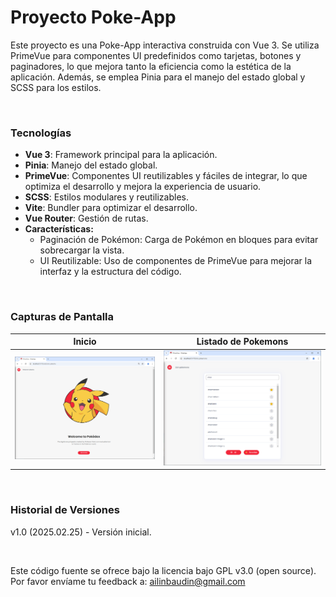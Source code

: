 # Proyecto Poke-App

Este proyecto es una Poke-App interactiva construida con Vue 3. Se utiliza PrimeVue para componentes UI predefinidos como tarjetas, botones y paginadores, lo que mejora tanto la eficiencia como la estética de la aplicación. Además, se emplea Pinia para el manejo del estado global y SCSS para los estilos.

&nbsp;

### Tecnologías

- **Vue 3**: Framework principal para la aplicación.
- **Pinia**: Manejo del estado global.
- **PrimeVue**: Componentes UI reutilizables y fáciles de integrar, lo que optimiza el desarrollo y mejora la experiencia de usuario.
- **SCSS**: Estilos modulares y reutilizables.
- **Vite**: Bundler para optimizar el desarrollo.
- **Vue Router**: Gestión de rutas.
- **Características:**
    - Paginación de Pokémon: Carga de Pokémon en bloques para evitar sobrecargar la vista.
    - UI Reutilizable: Uso de componentes de PrimeVue para mejorar la interfaz y la estructura del código.

&nbsp;

### Capturas de Pantalla

| Inicio                                          | Listado de Pokemons                             |
|-------------------------------------------------|-------------------------------------------------|
| ![](./src/Screenshots/Screenshot-01.png)   | ![](./src/Screenshots/Screenshot-02.png)   |

&nbsp;

### Historial de Versiones

v1.0 (2025.02.25) - Versión inicial.

&nbsp;

Este código fuente se ofrece bajo la licencia bajo GPL v3.0 (open source).
Por favor envíame tu feedback a: ailinbaudin@gmail.com
